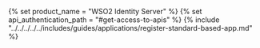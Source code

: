 {% set product_name = "WSO2 Identity Server" %}
{% set api_authentication_path = "#get-access-to-apis" %}
{% include "../../../../../includes/guides/applications/register-standard-based-app.md" %}